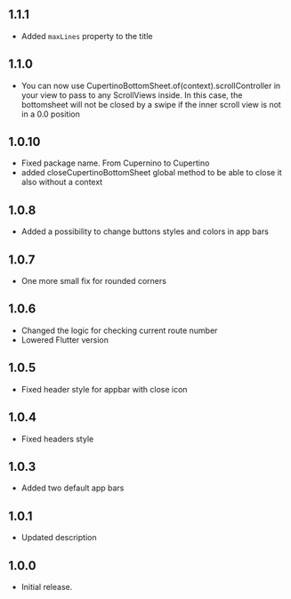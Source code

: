 ## 1.1.1
* Added `maxLines` property to the title
## 1.1.0
* You can now use CupertinoBottomSheet.of(context).scrollController in your view 
to pass to any ScrollViews inside. In this case, the bottomsheet will not be closed by a swipe if the inner scroll view is not in a 0.0 position
## 1.0.10
* Fixed package name. From Cupernino to Cupertino
* added closeCupertinoBottomSheet global method to be able to close it also without a context
## 1.0.8
* Added a possibility to change buttons styles and colors in app bars
## 1.0.7
* One more small fix for rounded corners
## 1.0.6
* Changed the logic for checking current route number
* Lowered Flutter version
## 1.0.5
* Fixed header style for appbar with close icon
## 1.0.4
* Fixed headers style
## 1.0.3
* Added two default app bars
## 1.0.1
* Updated description
## 1.0.0

* Initial release.
